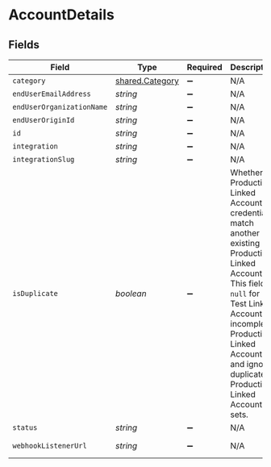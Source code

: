 # AccountDetails


## Fields

| Field                                                                                                                                                                                                                                           | Type                                                                                                                                                                                                                                            | Required                                                                                                                                                                                                                                        | Description                                                                                                                                                                                                                                     | Example                                                                                                                                                                                                                                         |
| ----------------------------------------------------------------------------------------------------------------------------------------------------------------------------------------------------------------------------------------------- | ----------------------------------------------------------------------------------------------------------------------------------------------------------------------------------------------------------------------------------------------- | ----------------------------------------------------------------------------------------------------------------------------------------------------------------------------------------------------------------------------------------------- | ----------------------------------------------------------------------------------------------------------------------------------------------------------------------------------------------------------------------------------------------- | ----------------------------------------------------------------------------------------------------------------------------------------------------------------------------------------------------------------------------------------------- |
| `category`                                                                                                                                                                                                                                      | [shared.Category](../../../sdk/models/shared/category.md)                                                                                                                                                                                       | :heavy_minus_sign:                                                                                                                                                                                                                              | N/A                                                                                                                                                                                                                                             | hris                                                                                                                                                                                                                                            |
| `endUserEmailAddress`                                                                                                                                                                                                                           | *string*                                                                                                                                                                                                                                        | :heavy_minus_sign:                                                                                                                                                                                                                              | N/A                                                                                                                                                                                                                                             | kendall.roy@waystar-royco.com                                                                                                                                                                                                                   |
| `endUserOrganizationName`                                                                                                                                                                                                                       | *string*                                                                                                                                                                                                                                        | :heavy_minus_sign:                                                                                                                                                                                                                              | N/A                                                                                                                                                                                                                                             | Waystar Royco                                                                                                                                                                                                                                   |
| `endUserOriginId`                                                                                                                                                                                                                               | *string*                                                                                                                                                                                                                                        | :heavy_minus_sign:                                                                                                                                                                                                                              | N/A                                                                                                                                                                                                                                             | 3fa85f64-5717-4562-b3fc-2c963f66afa6                                                                                                                                                                                                            |
| `id`                                                                                                                                                                                                                                            | *string*                                                                                                                                                                                                                                        | :heavy_minus_sign:                                                                                                                                                                                                                              | N/A                                                                                                                                                                                                                                             | 0496d4c2-42e6-4072-80b3-7b69bfdc76fd                                                                                                                                                                                                            |
| `integration`                                                                                                                                                                                                                                   | *string*                                                                                                                                                                                                                                        | :heavy_minus_sign:                                                                                                                                                                                                                              | N/A                                                                                                                                                                                                                                             | BambooHR                                                                                                                                                                                                                                        |
| `integrationSlug`                                                                                                                                                                                                                               | *string*                                                                                                                                                                                                                                        | :heavy_minus_sign:                                                                                                                                                                                                                              | N/A                                                                                                                                                                                                                                             | bamboohr                                                                                                                                                                                                                                        |
| `isDuplicate`                                                                                                                                                                                                                                   | *boolean*                                                                                                                                                                                                                                       | :heavy_minus_sign:                                                                                                                                                                                                                              | Whether a Production Linked Account's credentials match another existing Production Linked Account. This field is `null` for Test Linked Accounts, incomplete Production Linked Accounts, and ignored duplicate Production Linked Account sets. | true                                                                                                                                                                                                                                            |
| `status`                                                                                                                                                                                                                                        | *string*                                                                                                                                                                                                                                        | :heavy_minus_sign:                                                                                                                                                                                                                              | N/A                                                                                                                                                                                                                                             | COMPLETE                                                                                                                                                                                                                                        |
| `webhookListenerUrl`                                                                                                                                                                                                                            | *string*                                                                                                                                                                                                                                        | :heavy_minus_sign:                                                                                                                                                                                                                              | N/A                                                                                                                                                                                                                                             | https://api.merge.dev/api/integrations/webhook-listener/7fc3mee0UW8ecV4                                                                                                                                                                         |